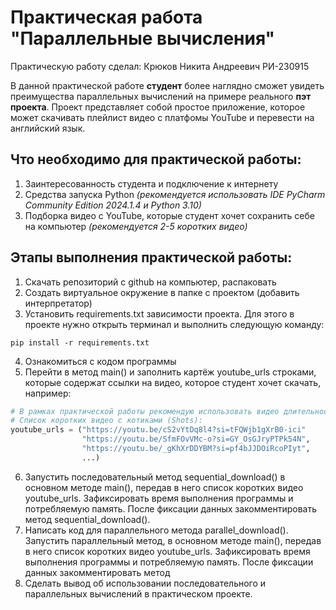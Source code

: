 # Практическая работа "Параллельные вычисления"

Практическую работу сделал: Крюков Никита Андреевич РИ-230915

В данной практической работе **студент** более наглядно сможет увидеть преимущества параллельных вычислений на примере реального **пэт проекта**.
Проект представляет собой простое приложение, которое может скачивать плейлист видео с платфомы YouTube и перевести на английский язык.

## Что необходимо для практической работы:
1. Заинтересованность студента и подключение к интернету
2. Средства запуска Python *(рекомендуется использовать IDE PyCharm Community Edition 2024.1.4 и Python 3.10)*
3. Подборка видео с YouTube, которые студент хочет сохранить себе на компьютер *(рекомендуется 2-5 коротких видео)*

## Этапы выполнения практической работы:
1. Скачать репозиторий с github на компьютер, распаковать
2. Создать виртуальное окружение в папке с проектом (добавить интерпретатор)
3. Установить requirements.txt зависимости проекта. Для этого в проекте нужно открыть терминал и выполнить следующую команду:

```
pip install -r requirements.txt
```

4. Ознакомиться с кодом программы
5. Перейти в метод main() и заполнить картёж youtube_urls строками, которые содержат ссылки на видео, которое студент хочет скачать, например: 

```py
# В рамках практической работы рекомендую использовать видео длительностью около минуты.
# Список коротких видео с котиками (Shots):
youtube_urls = ("https://youtu.be/cS2vYtDq8l4?si=tFQWjb1gXrB0-ici"
                "https://youtu.be/SfmFOvVMc-o?si=GY_OsGJryPTPk54N",
                "https://youtu.be/_gKhXrDDYBM?si=pf4bJJDOiRcoPIyt",
                ...)
```
   
6. Запустить последовательный метод sequential_download() в основном методе main(), передав в него список коротких видео youtube_urls. Зафиксировать время выполнения программы и потребляемую память. После фиксации данных закомментировать метод sequential_download().
7. Написать код для параллельного метода parallel_download(). Запустить параллельный метод, в основном методе main(), передав в него список коротких видео youtube_urls. Зафиксировать время выполнения программы и потребляемую память. После фиксации данных закомментировать метод 
8. Сделать вывод об использовании последовательного и параллельных вычислений в практическом проекте.
